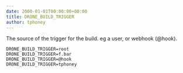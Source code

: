 ```yaml
---
date: 2000-01-01T00:00:00+00:00
title: DRONE_BUILD_TRIGGER
author: tphoney
---
```


The source of the trigger for the build. eg a user, or webhook (@hook).

```
DRONE_BUILD_TRIGGER=root
DRONE_BUILD_TRIGGER=f.bar
DRONE_BUILD_TRIGGER=@hook
DRONE_BUILD_TRIGGER=tphoney
```
